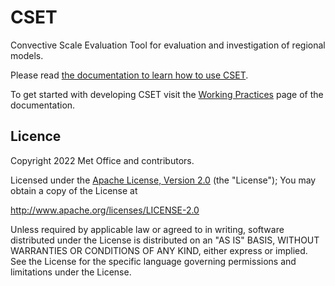 # CSET

Convective Scale Evaluation Tool for evaluation and investigation of regional
models.

Please read [the documentation to learn how to use CSET](https://metoffice.github.io/CSET).

To get started with developing CSET visit the [Working
Practices](https://metoffice.github.io/CSET/working-practices/#getting-started)
page of the documentation.

<!-- ## Contributing
State if you are open to contributions and what your requirements are for
accepting them.
For people who want to make changes to your project, it's helpful to have some
documentation on how to get started. Perhaps there is a script that they should
run or some environment variables that they need to set. Make these steps
explicit. These instructions could also be useful to your future self.
You can also document commands to lint the code or run tests. These steps help
to ensure high code quality and reduce the likelihood that the changes
inadvertently break something. Having instructions for running tests is
especially helpful if it requires external setup, such as starting a Selenium
server for testing in a browser. -->

<!-- ## Acknowledgements
Show your appreciation to those who have contributed to the project. -->

## Licence

Copyright 2022 Met Office and contributors.

Licensed under the [Apache License, Version 2.0](LICENCE) (the "License"); You
may obtain a copy of the License at

<http://www.apache.org/licenses/LICENSE-2.0>

Unless required by applicable law or agreed to in writing, software distributed
under the License is distributed on an "AS IS" BASIS, WITHOUT WARRANTIES OR
CONDITIONS OF ANY KIND, either express or implied. See the License for the
specific language governing permissions and limitations under the License.
